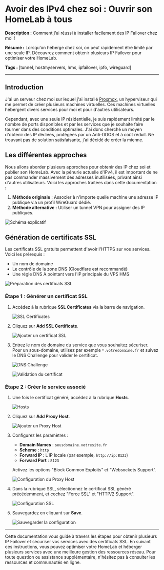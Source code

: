 # Avoir des IPv4 chez soi : Ouvrir son HomeLab à tous

**Description :** Comment j'ai réussi à installer facilement des IP Failover chez moi !

**Résumé :** Lorsqu'on héberge chez soi, on peut rapidement être limité par une seule IP. Découvrez comment obtenir plusieurs IP Failover pour optimiser votre HomeLab.

**Tags :** [tunnel, hostmyservers, hms, ipfailover, ipfo, wireguard]

---

## Introduction

J'ai un serveur chez moi sur lequel j'ai installé [Proxmox](https://www.proxmox.com/en/proxmox-ve), un hyperviseur qui me permet de créer plusieurs machines virtuelles. Ces machines virtuelles hébergent divers services pour moi et pour d'autres utilisateurs.

Cependant, avec une seule IP résidentielle, je suis rapidement limité par le nombre de ports disponibles et par les services que je souhaite faire tourner dans des conditions optimales. J'ai donc cherché un moyen d'obtenir des IP dédiées, protégées par un Anti-DDOS et à coût réduit. Ne trouvant pas de solution satisfaisante, j'ai décidé de créer la mienne.

## Les différentes approches

Nous allons aborder plusieurs approches pour obtenir des IP chez soi et publier son HomeLab. Avec la pénurie actuelle d'IPv4, il est important de ne pas commander massivement des adresses inutilisées, privant ainsi d'autres utilisateurs. Voici les approches traitées dans cette documentation :

1. **Méthode originale** : Associer à n'importe quelle machine une adresse IP publique via un profil WireGuard dédié.
2. **Méthode alternative** : Utiliser un tunnel VPN pour assigner des IP publiques.

![Schéma explicatif](https://img.creeper.fr/Kiba9/tuQUwUmU80.png/raw)

## Génération de certificats SSL

Les certificats SSL gratuits permettent d'avoir l'HTTPS sur vos services. Voici les prérequis :

- Un nom de domaine
- Le contrôle de la zone DNS (Cloudflare est recommandé)
- Une règle DNS A pointant vers l'IP principale du VPS HMS

![Préparation des certificats SSL](https://img.creeper.fr/Kiba9/QicegAwo63.png/raw)

### Étape 1 : Générer un certificat SSL

1. Accédez à la rubrique **SSL Certificates** via la barre de navigation.
   
   ![SSL Certificates](https://img.creeper.fr/Kiba9/bIKImOkU61.png/raw)
   
2. Cliquez sur **Add SSL Certificate**.
   
   ![Ajouter un certificat SSL](https://img.creeper.fr/Kiba9/jOyikAPi20.png/raw)

3. Entrez le nom de domaine du service que vous souhaitez sécuriser. Pour un sous-domaine, utilisez par exemple `*.votredomaine.fr` et suivez le DNS Challenge pour valider le certificat.

   ![DNS Challenge](https://img.creeper.fr/Kiba9/KiLOdELU62.png/raw)

   ![Validation du certificat](https://img.creeper.fr/Kiba9/RICOWutO99.png/raw)

### Étape 2 : Créer le service associé

1. Une fois le certificat généré, accédez à la rubrique **Hosts**.
   
   ![Hosts](https://img.creeper.fr/Kiba9/YAFiSutI96.png/raw)

2. Cliquez sur **Add Proxy Host**.
   
   ![Ajouter un Proxy Host](https://img.creeper.fr/Kiba9/vikEQuVe99.png/raw)

3. Configurez les paramètres :
   - **Domain Names** : `sousdomaine.votresite.fr`
   - **Scheme** : `http`
   - **Forward IP** : L'IP locale (par exemple, `http://ip:8123`)
   - **Forward Port** : `8123`
   
   Activez les options "Block Common Exploits" et "Websockets Support".

   ![Configuration du Proxy Host](https://img.creeper.fr/Kiba9/QewiwebO93.png/raw)

4. Dans la rubrique SSL, sélectionnez le certificat SSL généré précédemment, et cochez "Force SSL" et "HTTP/2 Support".

   ![Configuration SSL](https://img.creeper.fr/Kiba9/pEmICuKI58.png/raw)

5. Sauvegardez en cliquant sur **Save**.

   ![Sauvegarder la configuration](https://img.creeper.fr/Kiba9/lUTuVEzU83.png/raw)

---

Cette documentation vous guide à travers les étapes pour obtenir plusieurs IP Failover et sécuriser vos services avec des certificats SSL. En suivant ces instructions, vous pouvez optimiser votre HomeLab et héberger plusieurs services avec une meilleure gestion des ressources réseau. Pour toute question ou assistance supplémentaire, n'hésitez pas à consulter les ressources et communautés en ligne.
